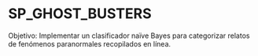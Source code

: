 # SP_GHOST_BUSTERS
Objetivo: Implementar un clasificador naïve Bayes para categorizar relatos de fenómenos paranormales recopilados en línea. 
